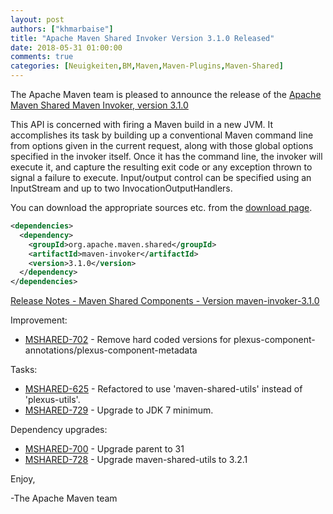 ```yaml
---
layout: post
authors: ["khmarbaise"]
title: "Apache Maven Shared Invoker Version 3.1.0 Released"
date: 2018-05-31 01:00:00
comments: true
categories: [Neuigkeiten,BM,Maven,Maven-Plugins,Maven-Shared]
---
```

The Apache Maven team is pleased to announce the release of the 
[Apache Maven Shared Maven Invoker, version 3.1.0](https://maven.apache.org/shared/maven-invoker/)

This API is concerned with firing a Maven build in a new JVM. It accomplishes
its task by building up a conventional Maven command line from options given in
the current request, along with those global options specified in the invoker
itself. Once it has the command line, the invoker will execute it, and capture
the resulting exit code or any exception thrown to signal a failure to execute.
Input/output control can be specified using an InputStream and up to two
InvocationOutputHandlers.

You can download the appropriate sources etc. from the 
[download page](https://maven.apache.org/shared/maven-invoker/download.cgi).


```xml
<dependencies>
  <dependency>
    <groupId>org.apache.maven.shared</groupId>
    <artifactId>maven-invoker</artifactId>
    <version>3.1.0</version>
  </dependency>
</dependencies>
```

<!-- more -->

[Release Notes - Maven Shared Components - Version maven-invoker-3.1.0](https://issues.apache.org/jira/secure/ReleaseNote.jspa?version=12339250&styleName=Text&projectId=12317922)

Improvement:

 * [MSHARED-702](https://issues.apache.org/jira/browse/MSHARED-702) - Remove hard coded versions for plexus-component-annotations/plexus-component-metadata

Tasks:

 * [MSHARED-625](https://issues.apache.org/jira/browse/MSHARED-625) - Refactored to use 'maven-shared-utils' instead of 'plexus-utils'.
 * [MSHARED-729](https://issues.apache.org/jira/browse/MSHARED-729) - Upgrade to JDK 7 minimum.

Dependency upgrades:

 * [MSHARED-700](https://issues.apache.org/jira/browse/MSHARED-700) - Upgrade parent to 31
 * [MSHARED-728](https://issues.apache.org/jira/browse/MSHARED-728) - Upgrade maven-shared-utils to 3.2.1

Enjoy,

-The Apache Maven team 
